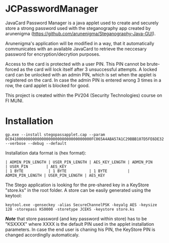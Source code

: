 # JCPasswordManager
JavaCard Password Manager is a java applet used to create and securely store a strong password used with the steganography app created by arunenigma (https://github.com/arunenigma/Steganography-Java-GUI). 

Arunenigma's application will be modified in a way, that it automatically communicates with an available JavaCard to retrieve the neccesary password for encryption/decrytion purposes. 

Access to the card is protected with a user PIN. This PIN cannot be brute-forced as the card will lock itself after 3 unsuccessful attempts. A locked card can be unlocked with an admin PIN, which is set when the applet is registered on the card. In case the admin PIN is entered wrong 3 times in a row, the card applet is blocked for good.    

This project is created within the PV204 (Security Technologies) course on FI MUNI.

# Installation

```
gp.exe --install stegopassapplet.cap --param 0C041000000000000000000000000000000000FC065A4ABA57A1C29BBB107D5FE6DE32 --verbose --debug --default
```

Installation data format is (hex format):

```
| ADMIN_PIN_LENGTH | USER_PIN_LENGTH | AES_KEY_LENGTH | ADMIN_PIN        | USER_PIN        | AES_KEY
| 1 BYTE           | 1 BYTE          | 1 BYTE         | ADMIN_PIN_LENGTH | USER_PIN_LENGTH | AES_KEY
```

The Stego application is looking for the pre-shared key in a KeyStore "store.ks" in the root folder. A store can be easily generated using the keytool:

```
keytool.exe -genseckey -alias SecureChannelPSK -keyalg AES -keysize 128 -storepass KS0000 -storetype JCEKS -keystore store.ks
```

***Note*** that store password (and key password within store) has to be "KSXXXX" where XXXX is the default PIN used in the applet installation parameters. In case the end user is chaning his PIN, the KeyStore PIN is changed accordinglly automaticaly. 
